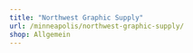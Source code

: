 ```yaml
---
title: "Northwest Graphic Supply"
url: /minneapolis/northwest-graphic-supply/
shop: Allgemein
---
```

